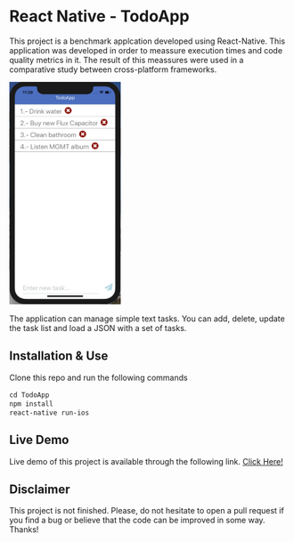 # React Native - TodoApp

This project is a benchmark applcation developed using React-Native. This application was developed in order to meassure execution times and code quality metrics in it. The result of this meassures were used in a comparative study between cross-platform frameworks.

<img src="https://github.com/manuelrdsg/ReactNative-Todo/blob/master/images/image1.png" width="200" height="400"/>

The application can manage simple text tasks. You can add, delete, update the task list and load a JSON with a set of tasks.


## Installation & Use

Clone this repo and run the following commands

```
cd TodoApp
npm install
react-native run-ios
```

## Live Demo

Live demo of this project is available through the following link. [Click Here!](https://snack.expo.io/HkJ1XoOwG)

## Disclaimer

This project is not finished. Please, do not hesitate to open a pull request if you find a bug or believe that the code can be improved in some way. Thanks!
